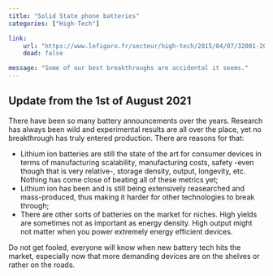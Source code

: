 ```yaml
---
title: "Solid State phone batteries"
categories: ["High-Tech"]

link:
    url: "https://www.lefigaro.fr/secteur/high-tech/2015/04/07/32001-20150407ARTFIG00329-bientot-une-batterie-qui-rechargera-votre-smartphone-en-une-minute.php"
    dead: false

message: "Some of our best breakthroughs are accidental it seems."
---
```


## Update from the 1st of August 2021

There have been so many battery announcements over the years. Research has always been wild and experimental results are
all over the place, yet no breakthrough has truly entered production. There are reasons for that:
- Lithium ion batteries are still the state of the art for consumer devices in terms of manufacturing scalability,
  manufacturing costs, safety -even though that is very relative-, storage density, output, longevity, etc. Nothing has
  come close of beating all of these metrics yet;
- Lithium ion has been and is still being extensively reasearched and mass-produced, thus making it harder for other
  technologies to break through;
- There are other sorts of batteries on the market for niches. High yields are sometimes not as important as energy
  density. High output might not matter when you power extremely energy efficient devices.

Do not get fooled, everyone will know when new battery tech hits the market, especially now that more demanding devices
are on the shelves or rather on the roads.